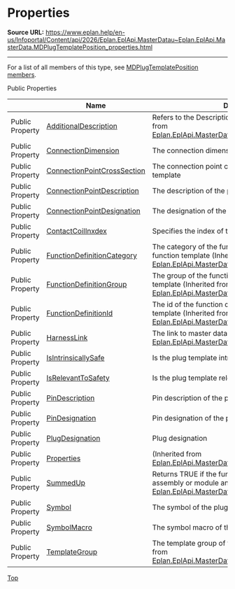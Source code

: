 # Properties

**Source URL:** https://www.eplan.help/en-us/Infoportal/Content/api/2026/Eplan.EplApi.MasterDatau~Eplan.EplApi.MasterData.MDPlugTemplatePosition_properties.html

---

For a list of all members of this type, see [MDPlugTemplatePosition members](Eplan.EplApi.MasterDatau~Eplan.EplApi.MasterData.MDPlugTemplatePosition_members.html).

Public Properties

|  | Name | Description |
| --- | --- | --- |
| Public Property | [AdditionalDescription](Eplan.EplApi.MasterDatau~Eplan.EplApi.MasterData.MDFunctionTemplatePosition~AdditionalDescription.html) | Refers to the Description column in GUI. (Inherited from [Eplan.EplApi.MasterData.MDFunctionTemplatePosition](Eplan.EplApi.MasterDatau~Eplan.EplApi.MasterData.MDFunctionTemplatePosition.html)) |
| Public Property | [ConnectionDimension](Eplan.EplApi.MasterDatau~Eplan.EplApi.MasterData.MDPlugTemplatePosition~ConnectionDimension.html) | The connection dimension of the plug template |
| Public Property | [ConnectionPointCrossSection](Eplan.EplApi.MasterDatau~Eplan.EplApi.MasterData.MDPlugTemplatePosition~ConnectionPointCrossSection.html) | The connection point cross-section of the plug template |
| Public Property | [ConnectionPointDescription](Eplan.EplApi.MasterDatau~Eplan.EplApi.MasterData.MDPlugTemplatePosition~ConnectionPointDescription.html) | The description of the plug template |
| Public Property | [ConnectionPointDesignation](Eplan.EplApi.MasterDatau~Eplan.EplApi.MasterData.MDPlugTemplatePosition~ConnectionPointDesignation.html) | The designation of the plug template |
| Public Property | [ContactCoilInxdex](Eplan.EplApi.MasterDatau~Eplan.EplApi.MasterData.MDPlugTemplatePosition~ContactCoilInxdex.html) | Specifies the index of the coil or contact. |
| Public Property | [FunctionDefinitionCategory](Eplan.EplApi.MasterDatau~Eplan.EplApi.MasterData.MDFunctionTemplatePosition~FunctionDefinitionCategory.html) | The category of the function definition set to the function template (Inherited from [Eplan.EplApi.MasterData.MDFunctionTemplatePosition](Eplan.EplApi.MasterDatau~Eplan.EplApi.MasterData.MDFunctionTemplatePosition.html)) |
| Public Property | [FunctionDefinitionGroup](Eplan.EplApi.MasterDatau~Eplan.EplApi.MasterData.MDFunctionTemplatePosition~FunctionDefinitionGroup.html) | The group of the function definition set to the function template (Inherited from [Eplan.EplApi.MasterData.MDFunctionTemplatePosition](Eplan.EplApi.MasterDatau~Eplan.EplApi.MasterData.MDFunctionTemplatePosition.html)) |
| Public Property | [FunctionDefinitionId](Eplan.EplApi.MasterDatau~Eplan.EplApi.MasterData.MDFunctionTemplatePosition~FunctionDefinitionId.html) | The id of the function definition set to the function template (Inherited from [Eplan.EplApi.MasterData.MDFunctionTemplatePosition](Eplan.EplApi.MasterDatau~Eplan.EplApi.MasterData.MDFunctionTemplatePosition.html)) |
| Public Property | [HarnessLink](Eplan.EplApi.MasterDatau~Eplan.EplApi.MasterData.MDFunctionTemplatePosition~HarnessLink.html) | The link to master data in Harness proD (Inherited from [Eplan.EplApi.MasterData.MDFunctionTemplatePosition](Eplan.EplApi.MasterDatau~Eplan.EplApi.MasterData.MDFunctionTemplatePosition.html)) |
| Public Property | [IsIntrinsicallySafe](Eplan.EplApi.MasterDatau~Eplan.EplApi.MasterData.MDPlugTemplatePosition~IsIntrinsicallySafe.html) | Is the plug template intrinsically safe (yes / no) |
| Public Property | [IsRelevantToSafety](Eplan.EplApi.MasterDatau~Eplan.EplApi.MasterData.MDPlugTemplatePosition~IsRelevantToSafety.html) | Is the plug template relevant to safety (yes / no) |
| Public Property | [PinDescription](Eplan.EplApi.MasterDatau~Eplan.EplApi.MasterData.MDPlugTemplatePosition~PinDescription.html) | Pin description of the plug template |
| Public Property | [PinDesignation](Eplan.EplApi.MasterDatau~Eplan.EplApi.MasterData.MDPlugTemplatePosition~PinDesignation.html) | Pin designation of the plug template |
| Public Property | [PlugDesignation](Eplan.EplApi.MasterDatau~Eplan.EplApi.MasterData.MDPlugTemplatePosition~PlugDesignation.html) | Plug designation |
| Public Property | [Properties](Eplan.EplApi.MasterDatau~Eplan.EplApi.MasterData.MDFunctionTemplatePosition~Properties.html) | (Inherited from [Eplan.EplApi.MasterData.MDFunctionTemplatePosition](Eplan.EplApi.MasterDatau~Eplan.EplApi.MasterData.MDFunctionTemplatePosition.html)) |
| Public Property | [SummedUp](Eplan.EplApi.MasterDatau~Eplan.EplApi.MasterData.MDFunctionTemplatePosition~SummedUp.html) | Returns TRUE if the function template is part of an assembly or module and is summed up (Inherited from [Eplan.EplApi.MasterData.MDFunctionTemplatePosition](Eplan.EplApi.MasterDatau~Eplan.EplApi.MasterData.MDFunctionTemplatePosition.html)) |
| Public Property | [Symbol](Eplan.EplApi.MasterDatau~Eplan.EplApi.MasterData.MDPlugTemplatePosition~Symbol.html) | The symbol of the plug template |
| Public Property | [SymbolMacro](Eplan.EplApi.MasterDatau~Eplan.EplApi.MasterData.MDPlugTemplatePosition~SymbolMacro.html) | The symbol macro of the plug template |
| Public Property | [TemplateGroup](Eplan.EplApi.MasterDatau~Eplan.EplApi.MasterData.MDFunctionTemplatePosition~TemplateGroup.html) | The template group of the function template (Inherited from [Eplan.EplApi.MasterData.MDFunctionTemplatePosition](Eplan.EplApi.MasterDatau~Eplan.EplApi.MasterData.MDFunctionTemplatePosition.html)) |

[Top](#top)
